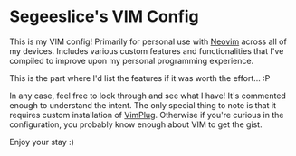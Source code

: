 # Segeeslice's VIM Config

This is my VIM config! Primarily for personal use with [Neovim](https://neovim.io) across all of my devices. Includes various custom features and functionalities that I've compiled to improve upon my personal programming experience.

This is the part where I'd list the features if it was worth the effort... :P

In any case, feel free to look through and see what I have! It's commented enough to understand the intent. The only special thing to note is that it requires custom installation of [VimPlug](https://github.com/junegunn/vim-plugg). Otherwise if you're curious in the configuration, you probably know enough about VIM to get the gist.

Enjoy your stay :)
